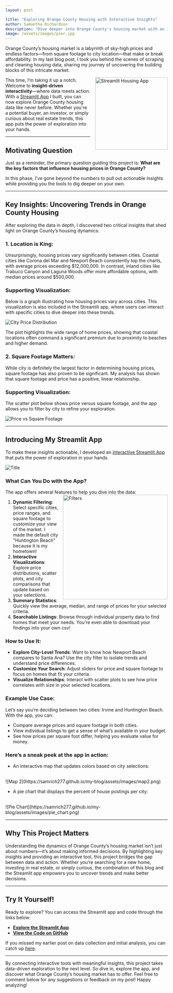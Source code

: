 ```yaml
---
layout: post

title: "Exploring Orange County Housing with Interactive Insights"
author: Samantha Richardson
description: "Dive deeper into Orange County's housing market with an interactive Streamlit app. In this post, we’ll explore key insights from the data and show you how our app empowers you to uncover trends, compare cities, and make informed decisions."
image: /assets/images/pier.jpg
---
```


Orange County’s housing market is a labyrinth of sky-high prices and endless factors—from square footage to city location—that make or break affordability. In my last blog post, I took you behind the scenes of scraping and cleaning housing data, sharing my journey of uncovering the building blocks of this intricate market. 

<img src="https://samrich277.github.io/my-blog/assets/images/streamlit_logo.png" alt="Streamlit Housing App" style="width:225px; float: right; margin-left: 15px;"/>

This time, I’m taking it up a notch. Welcome to **insight-driven interactivity**—where data meets action. With a [Streamlit App](https://orangecountyhousingapp.streamlit.app/) I built, you can now explore Orange County housing data like never before. Whether you're a potential buyer, an investor, or simply curious about real estate trends, this app puts the power of exploration into your hands.

---

## Motivating Question

Just as a reminder, the primary question guiding this project is: 
    **What are the key factors that influence housing prices in Orange County?**  

In this phase, I’ve gone beyond the numbers to pull out actionable insights while providing you the tools to dig deeper on your own.

---

## Key Insights: Uncovering Trends in Orange County Housing

After exploring the data in depth, I discovered two critical insights that shed light on Orange County’s housing dynamics:

### 1. **Location is King**: 
   Unsurprisingly, housing prices vary significantly between cities. Coastal cities like Corona del Mar and Newport Beach consistently top the charts, with average prices exceeding $12,000,000. In contrast, inland cities like Trabuco Canyon and Laguna Woods offer more affordable options, with median prices around $500,000.  

### Supporting Visualization:
Below is a graph illustrating how housing prices vary across cities. This visualization is also included in the Streamlit app, where users can interact with specific cities to dive deeper into these trends.

![City Price Distribution](https://samrich277.github.io/my-blog/assets/images/city_price.png)

The plot highlights the wide range of home prices, showing that coastal locations often command a significant premium due to proximity to beaches and higher demand.

### 2. **Square Footage Matters**:
   While city is definitely the largest factor in determining housing prices, square footage has also proven to be significant. My analysis has shown that square footage and price has a positive, linear relationship. 
   
### Supporting Visualization:
The scatter plot below shows price versus square footage, and the app allows you to filter by city to refine your exploration.

![Price vs Square Footage](https://samrich277.github.io/my-blog/assets/images/footage_price.png)


---

## Introducing My Streamlit App

To make these insights actionable, I developed an [interactive Streamlit App](https://orangecountyhousingapp.streamlit.app/) that puts the power of exploration in your hands.

![Title](https://samrich277.github.io/my-blog/assets/images/title.png)

### What Can You Do with the App?

The app offers several features to help you dive into the data:
<img src="https://samrich277.github.io/my-blog/assets/images/filters.png" alt="Filters" style="width:325px; float: right; margin-left: 15px;"/>
1. **Dynamic Filtering**: Select specific cities, price ranges, and square footage to customize your view of the market. I made the default city "Huntington Beach" because it is my hometown!
2. **Interactive Visualizations**: Explore price distributions, scatter plots, and city comparisons that update based on your selections.
3. **Summary Statistics**: Quickly view the average, median, and range of prices for your selected criteria.
4. **Searchable Listings**: Browse through individual property data to find homes that meet your needs. You're even able to download your findings into your own csv!

### How to Use It:
- **Explore City-Level Trends**: Want to know how Newport Beach compares to Santa Ana? Use the city filter to isolate trends and understand price differences.
- **Customize Your Search**: Adjust sliders for price and square footage to focus on homes that fit your criteria.
- **Visualize Relationships**: Interact with scatter plots to see how price correlates with size in your selected locations.

### Example Use Case:
Let’s say you’re deciding between two cities: Irvine and Huntington Beach. With the app, you can:
- Compare average prices and square footage in both cities.
- View individual listings to get a sense of what’s available in your budget.
- See how prices per square foot differ, helping you evaluate value for money.

### Here’s a sneak peek at the app in action:
- An interactive map that updates colors based on city selections:
<br>
![Map 2](https://samrich277.github.io/my-blog/assets/images/map2.png)

<br>

- A pie chart that displays the percent of house postings per city:
<br>
![Pie Chart](https://samrich277.github.io/my-blog/assets/images/pie_chart.png)

---

## Why This Project Matters

Understanding the dynamics of Orange County’s housing market isn’t just about numbers—it’s about making informed decisions. By highlighting key insights and providing an interactive tool, this project bridges the gap between data and action. Whether you’re searching for a new home, investing in real estate, or simply curious, the combination of this blog and the Streamlit app empowers you to uncover trends and make better decisions.

---

## Try It Yourself!

Ready to explore? You can access the Streamlit app and code through the links below:

- **[Explore the Streamlit App](https://orangecountyhousingapp.streamlit.app/)**
- **[View the Code on GitHub](https://github.com/samrich277/Streamlit-Project.git)**

If you missed my earlier post on data collection and initial analysis, you can catch up [here](https://samrich277.github.io/my-blog/2024/10/16/Data-Curation.html).

---

By connecting interactive tools with meaningful insights, this project takes data-driven exploration to the next level. So dive in, explore the app, and discover what Orange County’s housing market has to offer. Feel free to comment below for any suggestions or feedback on my post! Happy analyzing!